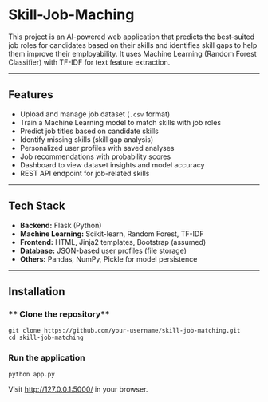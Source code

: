 ﻿# Skill-Job-Maching

This project is an AI-powered web application that predicts the best-suited job roles for candidates based on their skills and identifies skill gaps to help them improve their employability. It uses Machine Learning (Random Forest Classifier) with TF-IDF for text feature extraction.

---

## **Features**
- Upload and manage job dataset (`.csv` format)
- Train a Machine Learning model to match skills with job roles
- Predict job titles based on candidate skills
- Identify missing skills (skill gap analysis)
- Personalized user profiles with saved analyses
- Job recommendations with probability scores
- Dashboard to view dataset insights and model accuracy
- REST API endpoint for job-related skills

---

## **Tech Stack**
- **Backend:** Flask (Python)
- **Machine Learning:** Scikit-learn, Random Forest, TF-IDF
- **Frontend:** HTML, Jinja2 templates, Bootstrap (assumed)
- **Database:** JSON-based user profiles (file storage)
- **Others:** Pandas, NumPy, Pickle for model persistence

---

## **Installation**

###  ** Clone the repository**

    git clone https://github.com/your-username/skill-job-matching.git
    cd skill-job-matching

### Run the application
    python app.py


Visit http://127.0.0.1:5000/ in your browser.




